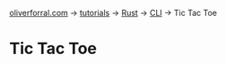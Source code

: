 [oliverforral.com](../../..) -> [tutorials](../..) -> [Rust](..) -> [CLI](.) -> Tic Tac Toe

# Tic Tac Toe
